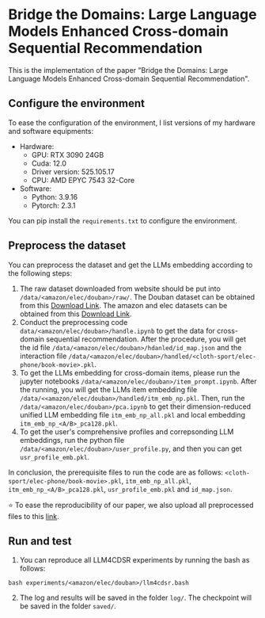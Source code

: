 # Bridge the Domains: Large Language Models Enhanced Cross-domain Sequential Recommendation

This is the implementation of the paper "Bridge the Domains: Large Language Models Enhanced Cross-domain Sequential Recommendation".

## Configure the environment

To ease the configuration of the environment, I list versions of my hardware and software equipments:

- Hardware:
  - GPU: RTX 3090 24GB
  - Cuda: 12.0
  - Driver version: 525.105.17
  - CPU: AMD EPYC 7543 32-Core
- Software:
  - Python: 3.9.16
  - Pytorch: 2.3.1

You can pip install the `requirements.txt` to configure the environment.

## Preprocess the dataset

You can preprocess the dataset and get the LLMs embedding according to the following steps:

1. The raw dataset downloaded from website should be put into `/data/<amazon/elec/douban>/raw/`. The Douban dataset can be obtained from this [Download Link](https://www.researchgate.net/publication/350793434_Douban_dataset_ratings_item_details_user_profiles_tags_and_reviews). The amazon and elec datasets can be obtained from this [Download Link](https://cseweb.ucsd.edu/~jmcauley/datasets/amazon_v2/).
2. Conduct the preprocessing code `data/<amazon/elec/douban>/handle.ipynb` to get the data for cross-domain sequential recommendation. After the procedure, you will get the id file  `/data/<amazon/elec/douban>/hdanled/id_map.json` and the interaction file  `/data/<amazon/elec/douban>/handled/<cloth-sport/elec-phone/book-movie>.pkl`.
3. To get the LLMs embedding for cross-domain items, please run the jupyter notebooks `/data/<amazon/elec/douban>/item_prompt.ipynb`. After the running, you will get the LLMs item embedding file `/data/<<amazon/elec/douban>/handled/itm_emb_np.pkl`. Then, run the `/data/<amazon/elec/douban>/pca.ipynb` to get their dimension-reduced unified LLM embedding file `itm_emb_np_all.pkl` and local embedding `itm_emb_np_<A/B>_pca128.pkl`.
5. To get the user's comprehensive profiles and correpsonding LLM embeddings, run the python file `/data/<amazon/elec/douban>/user_profile.py`, and then you can get `usr_profile_emb.pkl`.

In conclusion, the prerequisite files to run the code are as follows: `<cloth-sport/elec-phone/book-movie>.pkl`, `itm_emb_np_all.pkl`, `itm_emb_np_<A/B>_pca128.pkl`, `usr_profile_emb.pkl` and `id_map.json`.

⭐️ To ease the reproducibility of our paper, we also upload all preprocessed files to this [link](https://ufile.io/succzmk4).

## Run and test

1. You can reproduce all LLM4CDSR experiments by running the bash as follows:

```
bash experiments/<amazon/elec/douban>/llm4cdsr.bash
```

2. The log and results will be saved in the folder `log/`. The checkpoint will be saved in the folder `saved/`.
